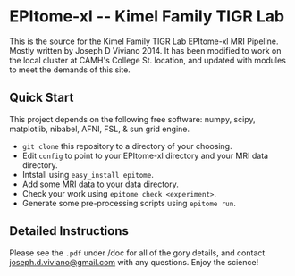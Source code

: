 # EPItome-xl -- Kimel Family TIGR Lab

This is the source for the Kimel Family TIGR Lab EPItome-xl MRI Pipeline. Mostly written by Joseph D Viviano 2014. It has been modified to work on the local cluster at CAMH's College St. location, and updated with modules to meet the demands of this site.

## Quick Start
This project depends on the following free software: numpy, scipy, matplotlib, nibabel, AFNI, FSL, & sun grid engine.

+ `git clone` this repository to a directory of your choosing.
+ Edit `config` to point to your EPItome-xl directory and your MRI data directory.
+ Intstall using `easy_install epitome`.
+ Add some MRI data to your data directory.
+ Check your work using `epitome check <experiment>`.
+ Generate some pre-processing scripts using `epitome run`.

## Detailed Instructions
Please see the `.pdf` under /doc for all of the gory details, and contact joseph.d.viviano@gmail.com with any questions. Enjoy the science!


